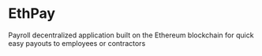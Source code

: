 # EthPay
Payroll decentralized application built on the Ethereum blockchain for quick easy payouts to employees or contractors
